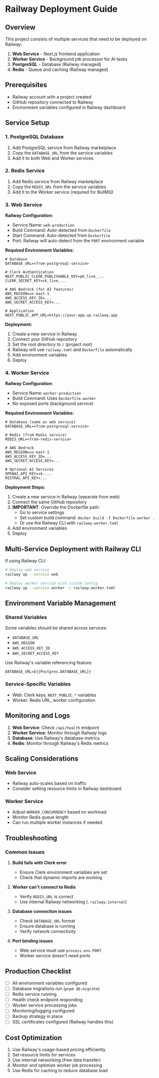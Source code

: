# Railway Deployment Guide

## Overview

This project consists of multiple services that need to be deployed on Railway:
1. **Web Service** - Next.js frontend application
2. **Worker Service** - Background job processor for AI tasks
3. **PostgreSQL** - Database (Railway managed)
4. **Redis** - Queue and caching (Railway managed)

## Prerequisites

- Railway account with a project created
- GitHub repository connected to Railway
- Environment variables configured in Railway dashboard

## Service Setup

### 1. PostgreSQL Database

1. Add PostgreSQL service from Railway marketplace
2. Copy the `DATABASE_URL` from the service variables
3. Add it to both Web and Worker services

### 2. Redis Service

1. Add Redis service from Railway marketplace
2. Copy the `REDIS_URL` from the service variables
3. Add it to the Worker service (required for BullMQ)

### 3. Web Service

**Railway Configuration:**
- Service Name: `web-production`
- Build Command: Auto-detected from `Dockerfile`
- Start Command: Auto-detected from `Dockerfile`
- Port: Railway will auto-detect from the `PORT` environment variable

**Required Environment Variables:**
```env
# Database
DATABASE_URL=<from-postgresql-service>

# Clerk Authentication
NEXT_PUBLIC_CLERK_PUBLISHABLE_KEY=pk_live_...
CLERK_SECRET_KEY=sk_live_...

# AWS Bedrock (for AI features)
AWS_REGION=us-east-1
AWS_ACCESS_KEY_ID=...
AWS_SECRET_ACCESS_KEY=...

# Application
NEXT_PUBLIC_APP_URL=https://your-app.up.railway.app
```

**Deployment:**
1. Create a new service in Railway
2. Connect your GitHub repository
3. Set the root directory to `/` (project root)
4. Railway will use `railway.toml` and `Dockerfile` automatically
5. Add environment variables
6. Deploy

### 4. Worker Service

**Railway Configuration:**
- Service Name: `worker-production`
- Build Command: Uses `Dockerfile.worker`
- No exposed ports (background service)

**Required Environment Variables:**
```env
# Database (same as web service)
DATABASE_URL=<from-postgresql-service>

# Redis (from Redis service)
REDIS_URL=<from-redis-service>

# AWS Bedrock
AWS_REGION=us-east-1
AWS_ACCESS_KEY_ID=...
AWS_SECRET_ACCESS_KEY=...

# Optional AI Services
OPENAI_API_KEY=sk-...
MISTRAL_API_KEY=...
```

**Deployment Steps:**
1. Create a new service in Railway (separate from web)
2. Connect the same GitHub repository
3. **IMPORTANT**: Override the Dockerfile path:
   - Go to service settings
   - Set custom build command: `docker build -f Dockerfile.worker .`
   - Or use the Railway CLI with `railway.worker.toml`
4. Add environment variables
5. Deploy

## Multi-Service Deployment with Railway CLI

If using Railway CLI:

```bash
# Deploy web service
railway up --service web

# Deploy worker service with custom config
railway up --service worker -c railway.worker.toml
```

## Environment Variable Management

### Shared Variables
Some variables should be shared across services:
- `DATABASE_URL`
- `AWS_REGION`
- `AWS_ACCESS_KEY_ID`
- `AWS_SECRET_ACCESS_KEY`

Use Railway's variable referencing feature:
```
DATABASE_URL=${{Postgres.DATABASE_URL}}
```

### Service-Specific Variables
- Web: Clerk keys, `NEXT_PUBLIC_*` variables
- Worker: Redis URL, worker configuration

## Monitoring and Logs

1. **Web Service**: Check `/api/health` endpoint
2. **Worker Service**: Monitor through Railway logs
3. **Database**: Use Railway's database metrics
4. **Redis**: Monitor through Railway's Redis metrics

## Scaling Considerations

### Web Service
- Railway auto-scales based on traffic
- Consider setting resource limits in Railway dashboard

### Worker Service
- Adjust `WORKER_CONCURRENCY` based on workload
- Monitor Redis queue length
- Can run multiple worker instances if needed

## Troubleshooting

### Common Issues

1. **Build fails with Clerk error**
   - Ensure Clerk environment variables are set
   - Check that dynamic imports are working

2. **Worker can't connect to Redis**
   - Verify `REDIS_URL` is correct
   - Use internal Railway networking (`.railway.internal`)

3. **Database connection issues**
   - Check `DATABASE_URL` format
   - Ensure database is running
   - Verify network connectivity

4. **Port binding issues**
   - Web service must use `process.env.PORT`
   - Worker service doesn't need ports

## Production Checklist

- [ ] All environment variables configured
- [ ] Database migrations run (`pnpm db:migrate`)
- [ ] Redis service running
- [ ] Health check endpoint responding
- [ ] Worker service processing jobs
- [ ] Monitoring/logging configured
- [ ] Backup strategy in place
- [ ] SSL certificates configured (Railway handles this)

## Cost Optimization

1. Use Railway's usage-based pricing efficiently
2. Set resource limits for services
3. Use internal networking (free data transfer)
4. Monitor and optimize worker job processing
5. Use Redis for caching to reduce database load